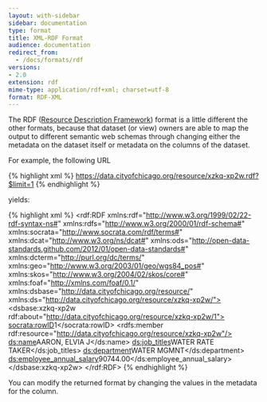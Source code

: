 ```yaml
---
layout: with-sidebar
sidebar: documentation
type: format
title: XML-RDF Format
audience: documentation
redirect_from:
  - /docs/formats/rdf
versions:
- 2.0
extension: rdf
mime-type: application/rdf+xml; charset=utf-8
format: RDF-XML
---
```


The RDF ([Resource Description Framework](http://www.w3.org/TR/REC-rdf-syntax/)) format is a little different the other formats, because that dataset (or view) owners are able to map the output to different semantic web schemas through changing either the metadata on the dataset itself or metadata on the columns of the dataset.

For example, the following URL

{% highlight xml %}
    https://data.cityofchicago.org/resource/xzkq-xp2w.rdf?$limit=1
{% endhighlight %}

yields:

{% highlight xml %}
<rdf:RDF xmlns:rdf="http://www.w3.org/1999/02/22-rdf-syntax-ns#" xmlns:rdfs="http://www.w3.org/2000/01/rdf-schema#" xmlns:socrata="http://www.socrata.com/rdf/terms#" xmlns:dcat="http://www.w3.org/ns/dcat#" xmlns:ods="http://open-data-standards.github.com/2012/01/open-data-standards#" xmlns:dcterm="http://purl.org/dc/terms/" xmlns:geo="http://www.w3.org/2003/01/geo/wgs84_pos#" xmlns:skos="http://www.w3.org/2004/02/skos/core#" xmlns:foaf="http://xmlns.com/foaf/0.1/" xmlns:dsbase="http://data.cityofchicago.org/resource/" xmlns:ds="http://data.cityofchicago.org/resource/xzkq-xp2w/">
  <dsbase:xzkq-xp2w rdf:about="http://data.cityofchicago.org/resource/xzkq-xp2w/1">
    <socrata:rowID>1</socrata:rowID>
    <rdfs:member rdf:resource="http://data.cityofchicago.org/resource/xzkq-xp2w"/>
    <ds:name>AARON,  ELVIA J</ds:name>
    <ds:job_titles>WATER RATE TAKER</ds:job_titles>
    <ds:department>WATER MGMNT</ds:department>
    <ds:employee_annual_salary>90744.00</ds:employee_annual_salary>
  </dsbase:xzkq-xp2w>
</rdf:RDF>
{% endhighlight %}

You can modify the returned format by changing the values in the metadata for the column.

